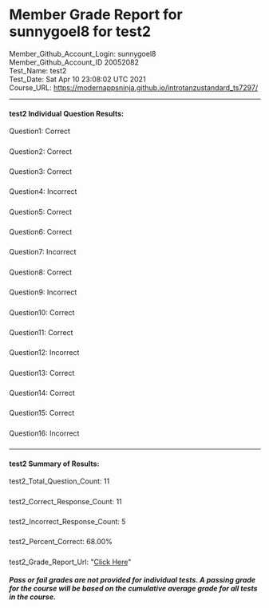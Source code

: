 # Member Grade Report for sunnygoel8 for test2  
   
Member_Github_Account_Login: sunnygoel8  
Member_Github_Account_ID 20052082  
Test_Name: test2  
Test_Date: Sat Apr 10 23:08:02 UTC 2021  
Course_URL: https://modernappsninja.github.io/introtanzustandard_ts7297/  
   
---  
#### test2 Individual Question Results:  
Question1: Correct  
#####  
Question2: Correct  
#####  
Question3: Correct  
#####  
Question4: Incorrect  
#####  
Question5: Correct  
#####  
Question6: Correct  
#####  
Question7: Incorrect  
#####  
Question8: Correct  
#####  
Question9: Incorrect  
#####  
Question10: Correct  
#####  
Question11: Correct  
#####  
Question12: Incorrect  
#####  
Question13: Correct  
#####  
Question14: Correct  
#####  
Question15: Correct  
#####  
Question16: Incorrect  
#####  
---  
#### test2 Summary of Results:  
test2_Total_Question_Count: 11  
#####  
test2_Correct_Response_Count: 11  
#####  
test2_Incorrect_Response_Count: 5  
#####  
test2_Percent_Correct: 68.00%  
#####  
test2_Grade_Report_Url: "[Click Here](https://github.com/modernappsninjas/sunnygoel8/blob/main/static/userdata/courses/introtanzustandard_ts7297/grade_report.pr38.test2.md)"
##### Pass or fail grades are not provided for individual tests. A passing grade for the course will be based on the cumulative average grade for all tests in the course.  
